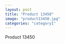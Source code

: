 ```yaml
---
layout: post
title: "Product 13450"
image: "product13450.jpg"
categories: "category1"
---
```

Product 13450
